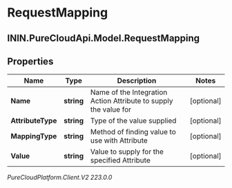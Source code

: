 # RequestMapping

## ININ.PureCloudApi.Model.RequestMapping

## Properties

|Name | Type | Description | Notes|
|------------ | ------------- | ------------- | -------------|
| **Name** | **string** | Name of the Integration Action Attribute to supply the value for | [optional] |
| **AttributeType** | **string** | Type of the value supplied | [optional] |
| **MappingType** | **string** | Method of finding value to use with Attribute | [optional] |
| **Value** | **string** | Value to supply for the specified Attribute | [optional] |



_PureCloudPlatform.Client.V2 223.0.0_
